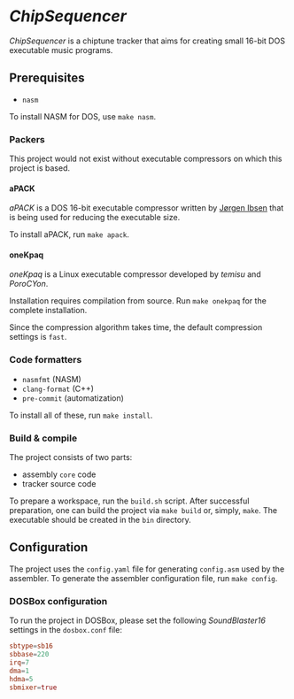 # _ChipSequencer_

_ChipSequencer_ is a chiptune tracker that aims for creating small 16-bit DOS executable music programs.

## Prerequisites

* `nasm`

To install NASM for DOS, use `make nasm`.

### Packers

This project would not exist without executable compressors on which this project is based.

#### aPACK

_aPACK_ is a DOS 16-bit executable compressor written by [Jørgen Ibsen](https://ibsensoftware.com/products_aPACK.html) that is being used for reducing the executable size.

To install aPACK, run `make apack`.

#### oneKpaq

_oneKpaq_ is a Linux executable compressor developed by _temisu_ and _PoroCYon_.

Installation requires compilation from source. Run `make onekpaq` for the complete installation.

Since the compression algorithm takes time, the default compression settings is `fast`.

### Code formatters

* `nasmfmt` (NASM)
* `clang-format` (C++)
* `pre-commit` (automatization)

To install all of these, run `make install`.

### Build & compile

The project consists of two parts:
* assembly `core` code
* tracker source code

To prepare a workspace, run the `build.sh` script. After successful preparation, one can build the project via `make build` or, simply, `make`. The executable should be created in the `bin` directory.

## Configuration

The project uses the `config.yaml` file for generating `config.asm` used by the assembler. To generate the assembler configuration file, run `make config`.

### DOSBox configuration

To run the project in DOSBox, please set the following _SoundBlaster16_ settings in the `dosbox.conf` file:

```conf
sbtype=sb16
sbbase=220
irq=7
dma=1
hdma=5
sbmixer=true
```
